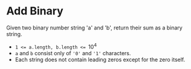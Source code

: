 # Add Binary

Given two binary number string 'a' and 'b', return their sum as a binary string.

* `1 <= a.length, b.length <= `$10^{4}$
* `a` and `b` consist only of `'0'` and `'1'` characters.
* Each string does not contain leading zeros except for the zero itself. 